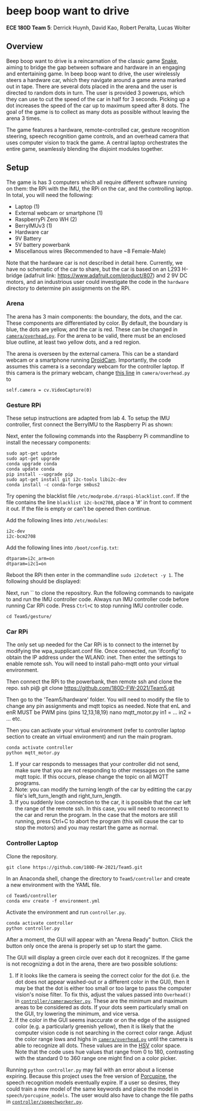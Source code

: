 # beep boop want to drive
**ECE 180D Team 5**: Derrick Huynh, David Kao, Robert Peralta, Lucas Wolter

## Overview
Beep boop want to drive is a reincarnation of the classic game [Snake](https://en.wikipedia.org/wiki/Snake_(video_game_genre)), aiming to bridge the gap between software and hardware in an engaging and entertaining game. In beep boop want to drive, the user wirelessly steers a hardware car, which they navigate around a game arena marked out in tape. There are several dots placed in the arena and the user is directed to random dots in turn. The user is provided 3 powerups, which they can use to cut the speed of the car in half for 3 seconds. Picking up a dot increases the speed of the car up to maximum speed after 8 dots. The goal of the game is to collect as many dots as possible without leaving the arena 3 times.

The game features a hardware, remote-controlled car, gesture recognition steering, speech recognition game controls, and an overhead camera that uses computer vision to track the game. A central laptop orchestrates the entire game, seamlessly blending the disjoint modules together.

## Setup
The game is has 3 computers which all require different software running on them: the RPi with the IMU, the RPi on the car, and the controlling laptop. In total, you will need the following:

* Laptop (1)
* External webcam or smartphone (1)
* RaspberryPi Zero WH (2)
* BerryIMUv3 (1)
* Hardware car
* 9V Battery
* 5V battery powerbank
* Miscellanous wires (Recommended to have ~8 Female-Male)

Note that the hardware car is not described in detail here. Currently, we have no schematic of the car to share, but the car is based on an L293 H-bridge (adafruit link: https://www.adafruit.com/product/807) and 2 9V DC motors, and an industrious user could investigate the code in the `hardware` directory to determine pin assignments on the RPi. 

### Arena
The arena has 3 main components: the boundary, the dots, and the car. These components are differentiated by color. By default, the boundary is blue, the dots are yellow, and the car is red. These can be changed in [`camera/overhead.py`](https://github.com/180D-FW-2021/Team5/blob/main/camera/overhead.py). For the arena to be valid, there must be an enclosed blue outline, at least two yellow dots, and a red region.

The arena is overseen by the external camera. This can be a standard webcam or a smartphone running [DroidCam](https://www.dev47apps.com/). Importantly, the code assumes this camera is a secondary webcam for the controller laptop. If this camera is the primary webcam, change [this line](https://github.com/180D-FW-2021/Team5/blob/main/camera/overhead.py#L41) in `camera/overhead.py` to

    self.camera = cv.VideoCapture(0)

### Gesture RPi
These setup instructions are adapted from lab 4.
To setup the IMU controller, first connect the BerryIMU to the Raspberry Pi as shown:

Next, enter the following commands into the Raspberry Pi commandline to install the necessary components:

    sudo apt-get update
    sudo apt-get upgrade
    conda upgrade conda
    conda update conda
    pip install --upgrade pip
    sudo apt-get install git i2c-tools libi2c-dev
    conda install -c conda-forge smbus2

Try opening the blacklist file `/etc/modprobe.d/raspi-blacklist.conf`. If the file contains the line `blacklist i2c-bcm2708`, place a '#' in front to comment it out. If the file is empty or can't be opened then continue.

Add the following lines into `/etc/modules`:

    i2c-dev
    i2c-bcm2708

Add the following lines into `/boot/config.txt`:

    dtparam=i2c_arm=on
    dtparam=i2c1=on

Reboot the RPi then enter in the commandline `sudo i2cdetect -y 1`. The following should be displayed:

Next, run `` to clone the repository. Run the following commands to navigate to and run the IMU controller code. Always run IMU controller code before running Car RPi code. Press `Ctrl+C` to stop running IMU controller code.

    cd Team5/gesture/

### Car RPi
The only set up needed for the Car RPi is to connect to the internet by modifying the wpa_supplicant.conf file. Once connected, run 'ifconfig' to obtain the IP address under the WLAN0: inet. Then enter the settings to enable remote ssh. You will need to install paho-mqtt onto your virtual environment.

Then connect the RPi to the powerbank, then remote ssh and clone the repo.
    ssh pi@<ip address>
    git clone https://github.com/180D-FW-2021/Team5.git
    
Then go to the 'Team5/hardware' folder. You will need to modify the file to change any pin assignments and mqtt topics as needed. Note that enL and enR MUST be PWM pins (pins 12,13,18,19)
    nano mqtt_motor.py
        in1 = ...
        in2 = ...
        etc.
    
Then you can activate your virtual environment (refer to controller laptop section to create an virtual environment) and run the main program.
    
    conda activate controller
    python mqtt_motor.py

1. If your car responds to messages that your controller did not send, make sure that you are not responding to other messages on the same mqtt topic. If this occurs, please change the topic on all MQTT programs. 
2. Note: you can modify the turning length of the car by editting the car.py file's left_turn_length and right_turn_length.
3. If you suddenly lose connection to the car, it is possible that the car left the range of the remote ssh. In this case, you will need to reconnect to the car and rerun the program. In the case that the motors are still running, press Ctrl+C to abort the program (this will cause the car to stop the motors) and you may restart the game as normal.

    
### Controller Laptop
Clone the repository.

    git clone https://github.com/180D-FW-2021/Team5.git

In an Anaconda shell, change the directory to `Team5/controller` and create a new environment with the YAML file.

    cd Team5/controller
    conda env create -f environment.yml

Activate the environment and run `controller.py`.

    conda activate controller
    python controller.py

After a moment, the GUI will appear with an "Arena Ready" button. Click the button only once the arena is properly set up to start the game.

The GUI will display a green circle over each dot it recognizes. If the game is not recognizing a dot in the arena, there are two possible solutions:

1. If it looks like the camera is seeing the correct color for the dot (i.e. the dot does not appear washed-out or a different color in the GUI), then it may be that the dot is either too small or too large to pass the computer vision's noise filter. To fix this, adjust the values passed into `Overhead()` in [`controller/cameraworker.py`](https://github.com/180D-FW-2021/Team5/blob/main/controller/cameraworker.py#L22). These are the minimum and maximum areas to be considered as dots. If your dots seem particularly small on the GUI, try lowering the minimum, and vice versa.
2. If the color in the GUI seems inaccurate or on the edge of the assigned color (e.g. a particularly greenish yellow), then it is likely that the computer vision code is not searching in the correct color range. Adjust the color range lows and highs in [`camera/overhead.py`](https://github.com/180D-FW-2021/Team5/blob/main/camera/overhead.py#L14) until the camera is able to recognize all dots. These values are in the [HSV](https://en.wikipedia.org/wiki/HSL_and_HSV) color space. Note that the code uses hue values that range from 0 to 180, contrasting with the standard 0 to 360 range one might find on a color picker.

Running `python controller.py` may fail with an error about a license expiring. Because this project uses the free version of [Porcupine](https://picovoice.ai/platform/porcupine/), the speech recognition models eventually expire. If a user so desires, they could train a new model of the same keywords and place the model in `speech/porcupine_models`. The user would also have to change the file paths in [`controller/speechworker.py`](https://github.com/180D-FW-2021/Team5/blob/main/controller/speechworker.py#L15).
